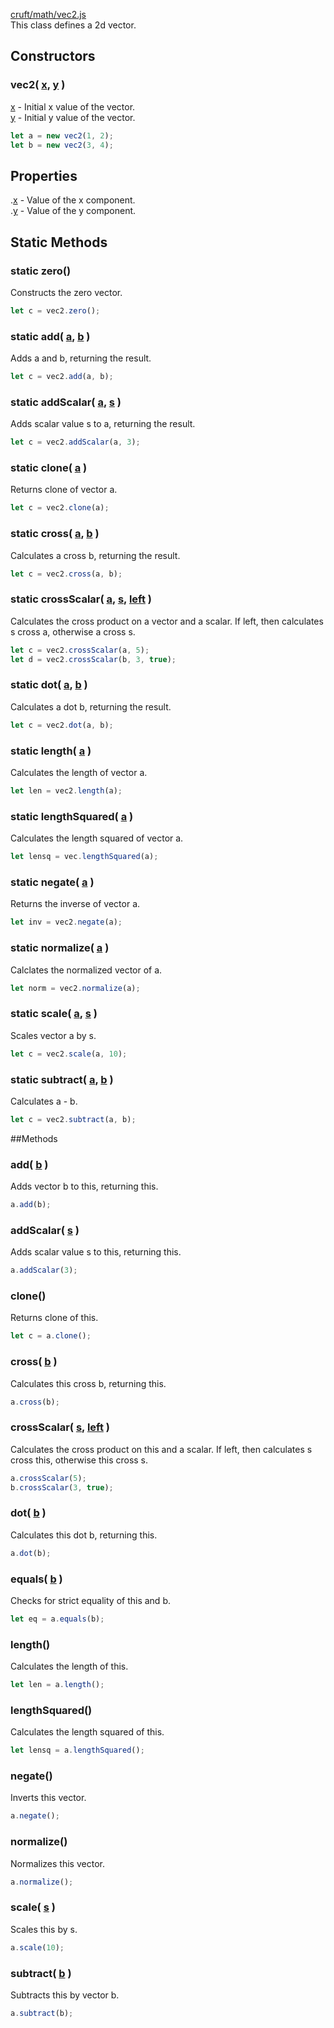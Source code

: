 [cruft/math/vec2.js](https://github.com/mjneil/CruftEngine/blob/master/cruft/math/vec2.js)		
This class defines a 2d vector.		


## Constructors

### vec2( [x](/primitives.md#number), [y](/primitives.md#number) )
[x](/primitives.md#number) - Initial x value of the vector.		
[y](/primitives.md#number) - Initial y value of the vector.	

```javascript
let a = new vec2(1, 2);
let b = new vec2(3, 4);
```



## Properties
.[x](/primitives.md#number) - Value of the x component.		
.[y](/primitives.md#number) - Value of the y component.



## Static Methods

### static zero()
Constructs the zero vector.

```javascript
let c = vec2.zero();
```

### static add( [a](vec2.md), [b](vec2.md) )
Adds a and b, returning the result.

```javascript
let c = vec2.add(a, b);
```

### static addScalar( [a](vec2.md), [s](/primitives.md#number) )
Adds scalar value s to a, returning the result.

```javascript
let c = vec2.addScalar(a, 3);
```

### static clone( [a](vec2.md) )
Returns clone of vector a.

```javascript
let c = vec2.clone(a);
```

### static cross( [a](vec2.md), [b](vec2.md) )
Calculates a cross b, returning the result.

```javascript
let c = vec2.cross(a, b);
```

### static crossScalar( [a](vec2.md), [s](/primitives.md#number), [left](/primitives.md#boolean) )
Calculates the cross product on a vector and a scalar. If left, then calculates s cross a, otherwise a cross s.

```javascript
let c = vec2.crossScalar(a, 5);
let d = vec2.crossScalar(b, 3, true);
```

### static dot( [a](vec2.md), [b](vec2.md) )
Calculates a dot b, returning the result.

```javascript
let c = vec2.dot(a, b);
```

### static length( [a](vec2.md) )
Calculates the length of vector a.

```javascript
let len = vec2.length(a);
```

### static lengthSquared( [a](vec2.md) )
Calculates the length squared of vector a.

```javascript
let lensq = vec.lengthSquared(a);
```

### static negate( [a](vec2.md) )
Returns the inverse of vector a.

```javascript
let inv = vec2.negate(a);
```

### static normalize( [a](vec2.md) )
Calclates the normalized vector of a.

```javascript
let norm = vec2.normalize(a);
```

### static scale( [a](vec2.md), [s](/primitives.md#number) )
Scales vector a by s.

```javascript
let c = vec2.scale(a, 10);
```

### static subtract( [a](vec2.md), [b](vec2.md) )
Calculates a - b.

```javascript
let c = vec2.subtract(a, b);
```

##Methods

### add( [b](vec2.md) )
Adds vector b to this, returning this.

```javascript
a.add(b);
```

### addScalar( [s](/primitives.md#number) )
Adds scalar value s to this, returning this.

```javascript
a.addScalar(3);
```

### clone()
Returns clone of this.

```javascript
let c = a.clone();
```

### cross( [b](vec2.md) )
Calculates this cross b, returning this.

```javascript
a.cross(b);
```

### crossScalar( [s](/primitives.md#number), [left](/primitives.md#boolean) )
Calculates the cross product on this and a scalar. If left, then calculates s cross this, otherwise this cross s.

```javascript
a.crossScalar(5);
b.crossScalar(3, true);
```

### dot( [b](vec2.md) )
Calculates this dot b, returning this.

```javascript
a.dot(b);
```

### equals( [b](vec2.md) )
Checks for strict equality of this and b.

```javascript
let eq = a.equals(b);
```

### length()
Calculates the length of this.

```javascript
let len = a.length();
```

### lengthSquared()
Calculates the length squared of this.

```javascript
let lensq = a.lengthSquared();
```

### negate()
Inverts this vector.

```javascript
a.negate();
```

### normalize()
Normalizes this vector.

```javascript
a.normalize();
```

### scale( [s](/primitives.md#number) )
Scales this by s.

```javascript
a.scale(10);
```

### subtract( [b](vec2.md) )
Subtracts this by vector b.

```javascript
a.subtract(b);
```